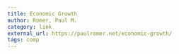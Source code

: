 ```yaml
---
title: Economic Growth
author: Romer, Paul M.
category: link
external_url: https://paulromer.net/economic-growth/
tags: comp
---
```

